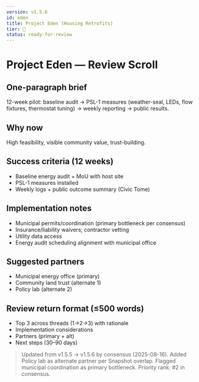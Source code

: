 ```yaml
---
version: v1.5.6
id: eden
title: Project Eden (Housing Retrofits)
tier: 🧭
status: ready-for-review
---
```

# Project Eden — Review Scroll

## One-paragraph brief

12-week pilot: baseline audit → PSL-1 measures (weather-seal, LEDs, flow fixtures, thermostat tuning) → weekly reporting → public results.

## Why now

High feasibility, visible community value, trust-building.

## Success criteria (12 weeks)

- Baseline energy audit + MoU with host site
- PSL-1 measures installed
- Weekly logs + public outcome summary (Civic Tome)

## Implementation notes

- Municipal permits/coordination (primary bottleneck per consensus)
- Insurance/liability waivers; contractor vetting
- Utility data access
- Energy audit scheduling alignment with municipal office

## Suggested partners

- Municipal energy office (primary)
- Community land trust (alternate 1)
- Policy lab (alternate 2)

## Review return format (≤500 words)

- Top 3 across threads (1→2→3) with rationale
- Implementation considerations
- Partners (primary + alt)
- Next steps (30–90 days)

> Updated from v1.5.5 → v1.5.6 by consensus (2025-08-16). Added Policy lab as alternate partner per Snapshot overlap. Flagged municipal coordination as primary bottleneck. Priority rank: #2 in consensus.
